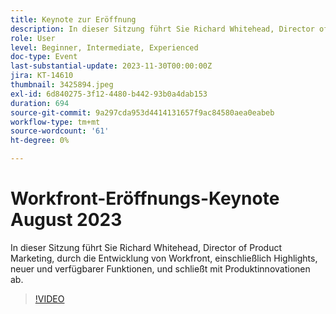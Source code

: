 ```yaml
---
title: Keynote zur Eröffnung
description: In dieser Sitzung führt Sie Richard Whitehead, Director of Product Marketing, durch die Entwicklung von Workfront, einschließlich Highlights, neuer und verfügbarer Funktionen, und schließt mit Produktinnovationen ab.
role: User
level: Beginner, Intermediate, Experienced
doc-type: Event
last-substantial-update: 2023-11-30T00:00:00Z
jira: KT-14610
thumbnail: 3425894.jpeg
exl-id: 6d840275-3f12-4480-b442-93b0a4dab153
duration: 694
source-git-commit: 9a297cda953d4414131657f9ac84580aea0eabeb
workflow-type: tm+mt
source-wordcount: '61'
ht-degree: 0%

---
```


# Workfront-Eröffnungs-Keynote August 2023

In dieser Sitzung führt Sie Richard Whitehead, Director of Product Marketing, durch die Entwicklung von Workfront, einschließlich Highlights, neuer und verfügbarer Funktionen, und schließt mit Produktinnovationen ab.

>[!VIDEO](https://video.tv.adobe.com/v/3453838/?learn=on&captions=ger)
